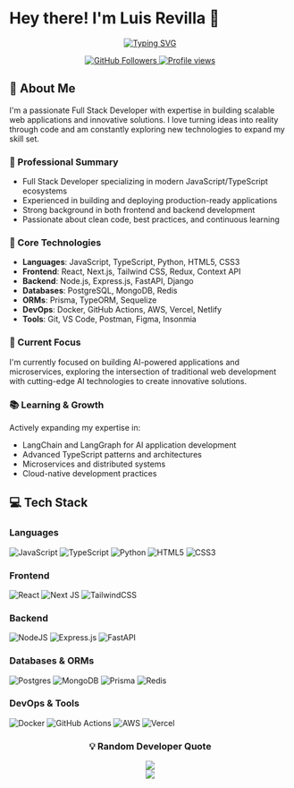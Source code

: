 # Hey there! I'm Luis Revilla 👋

<div align="center">
  
  [![Typing SVG](https://readme-typing-svg.herokuapp.com?font=Fira+Code&pause=1000&color=2E97F7&center=true&vCenter=true&width=435&lines=Full+Stack+Developer;Open+Source+Enthusiast;Always+Learning+New+Things)](https://git.io/typing-svg)
  
  <p align="center">
    <a href="https://github.com/Lrev47">
      <img src="https://img.shields.io/github/followers/Lrev47?label=Followers&style=social" alt="GitHub Followers">
    </a>
    <a href="https://github.com/Lrev47">
      <img src="https://komarev.com/ghpvc/?username=Lrev47&label=Profile%20views&color=0e75b6&style=flat" alt="Profile views">
    </a>
  </p>
</div>

## 🚀 About Me

I'm a passionate Full Stack Developer with expertise in building scalable web applications and innovative solutions. I love turning ideas into reality through code and am constantly exploring new technologies to expand my skill set.

### 💼 Professional Summary
- Full Stack Developer specializing in modern JavaScript/TypeScript ecosystems
- Experienced in building and deploying production-ready applications
- Strong background in both frontend and backend development
- Passionate about clean code, best practices, and continuous learning

### 🔧 Core Technologies
- **Languages**: JavaScript, TypeScript, Python, HTML5, CSS3
- **Frontend**: React, Next.js, Tailwind CSS, Redux, Context API
- **Backend**: Node.js, Express.js, FastAPI, Django
- **Databases**: PostgreSQL, MongoDB, Redis
- **ORMs**: Prisma, TypeORM, Sequelize
- **DevOps**: Docker, GitHub Actions, AWS, Vercel, Netlify
- **Tools**: Git, VS Code, Postman, Figma, Insonmia

### 🎯 Current Focus
I'm currently focused on building AI-powered applications and microservices, exploring the intersection of traditional web development with cutting-edge AI technologies to create innovative solutions.

### 📚 Learning & Growth
Actively expanding my expertise in:
- LangChain and LangGraph for AI application development
- Advanced TypeScript patterns and architectures
- Microservices and distributed systems
- Cloud-native development practices


## 💻 Tech Stack

### Languages
![JavaScript](https://img.shields.io/badge/javascript-%23323330.svg?style=for-the-badge&logo=javascript&logoColor=%23F7DF1E)
![TypeScript](https://img.shields.io/badge/typescript-%23007ACC.svg?style=for-the-badge&logo=typescript&logoColor=white)
![Python](https://img.shields.io/badge/python-3670A0?style=for-the-badge&logo=python&logoColor=ffdd54)
![HTML5](https://img.shields.io/badge/html5-%23E34C26.svg?style=for-the-badge&logo=html5&logoColor=white)
![CSS3](https://img.shields.io/badge/css3-%231572B6.svg?style=for-the-badge&logo=css3&logoColor=white)

### Frontend
![React](https://img.shields.io/badge/react-%2320232a.svg?style=for-the-badge&logo=react&logoColor=%2361DAFB)
![Next JS](https://img.shields.io/badge/Next-black?style=for-the-badge&logo=next.js&logoColor=white)
![TailwindCSS](https://img.shields.io/badge/tailwindcss-%2338B2AC.svg?style=for-the-badge&logo=tailwind-css&logoColor=white)

### Backend
![NodeJS](https://img.shields.io/badge/node.js-6DA55F?style=for-the-badge&logo=node.js&logoColor=white)
![Express.js](https://img.shields.io/badge/express.js-%23404d59.svg?style=for-the-badge&logo=express&logoColor=%2361DAFB)
![FastAPI](https://img.shields.io/badge/FastAPI-005571?style=for-the-badge&logo=fastapi)

### Databases & ORMs
![Postgres](https://img.shields.io/badge/postgres-%23316192.svg?style=for-the-badge&logo=postgresql&logoColor=white)
![MongoDB](https://img.shields.io/badge/MongoDB-%234ea94b.svg?style=for-the-badge&logo=mongodb&logoColor=white)
![Prisma](https://img.shields.io/badge/Prisma-3982CE?style=for-the-badge&logo=Prisma&logoColor=white)
![Redis](https://img.shields.io/badge/redis-%23DD0031.svg?style=for-the-badge&logo=redis&logoColor=white)

### DevOps & Tools
![Docker](https://img.shields.io/badge/docker-%230db7ed.svg?style=for-the-badge&logo=docker&logoColor=white)
![GitHub Actions](https://img.shields.io/badge/github%20actions-%232671E5.svg?style=for-the-badge&logo=githubactions&logoColor=white)
![AWS](https://img.shields.io/badge/AWS-%23FF9900.svg?style=for-the-badge&logo=amazon-aws&logoColor=white)
![Vercel](https://img.shields.io/badge/vercel-%23000000.svg?style=for-the-badge&logo=vercel&logoColor=white)


<div align="center">
  <h3>💡 Random Developer Quote</h3>
  <img src="https://quotes-github-readme.vercel.app/api?type=horizontal&theme=tokyonight" />
</div>

<div align="center">
  <img src="https://capsule-render.vercel.app/api?type=waving&color=gradient&height=100&section=footer" />
</div>